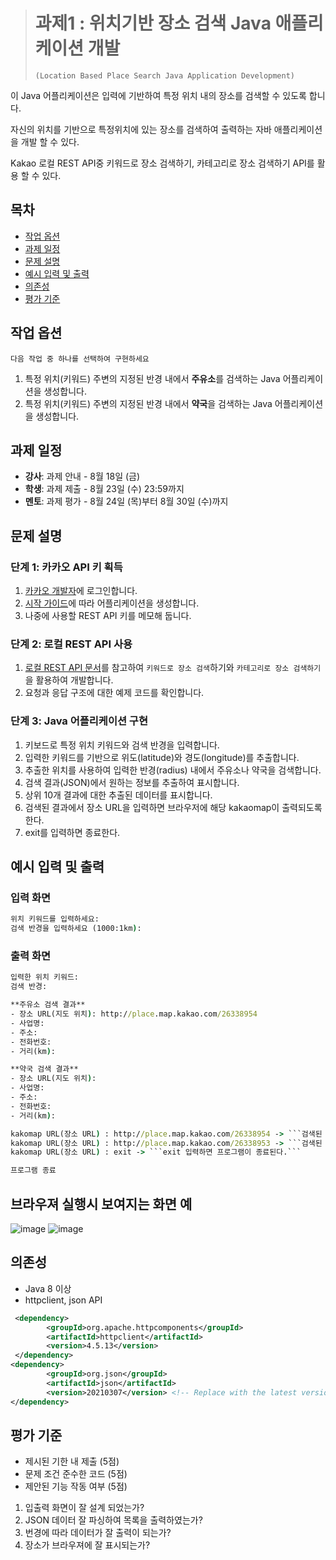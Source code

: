 > # 과제1 : 위치기반 장소 검색 Java 애플리케이션 개발
> ```(Location Based Place Search Java Application Development)```

이 Java 어플리케이션은 입력에 기반하여 특정 위치 내의 장소를 검색할 수 있도록 합니다.

자신의 위치를 기반으로 특정위치에 있는 장소를 검색하여 출력하는 자바 애플리케이션을 개발 할 수 있다.

Kakao 로컬 REST API중 키워드로 장소 검색하기, 카테고리로 장소 검색하기 API를 활용 할 수 있다.

## 목차

- [작업 옵션](#작업-옵션)
- [과제 일정](#과제-일정)
- [문제 설명](#문제-설명)
- [예시 입력 및 출력](#예시-입력-및-출력)
- [의존성](#의존성)
- [평가 기준](#평가-기준)

## 작업 옵션

```다음 작업 중 하나를 선택하여 구현하세요```

1. 특정 위치(키워드) 주변의 지정된 반경 내에서 **주유소**를 검색하는 Java 어플리케이션을 생성합니다.
2. 특정 위치(키워드) 주변의 지정된 반경 내에서 **약국**을 검색하는 Java 어플리케이션을 생성합니다.

## 과제 일정

- **강사**: 과제 안내 - 8월 18일 (금)
- **학생**: 과제 제출 - 8월 23일 (수) 23:59까지
- **멘토**: 과제 평가 - 8월 24일 (목)부터 8월 30일 (수)까지

## 문제 설명

### 단계 1: 카카오 API 키 획득

1. [카카오 개발자](https://developers.kakao.com)에 로그인합니다.
2. [시작 가이드](https://developers.kakao.com/docs/latest/ko/getting-started/app)에 따라 어플리케이션을 생성합니다.
3. 나중에 사용할 REST API 키를 메모해 둡니다.

### 단계 2: 로컬 REST API 사용

1. [로컬 REST API 문서](https://developers.kakao.com/docs/latest/ko/local/dev-guide)를 참고하여 ```키워드로 장소 검색```하기와 ```카테고리로 장소 검색하기```을 활용하여 개발합니다.
2. 요청과 응답 구조에 대한 예제 코드를 확인합니다.

### 단계 3: Java 어플리케이션 구현

1. 키보드로 특정 위치 키워드와 검색 반경을 입력합니다.
2. 입력한 키워드를 기반으로 위도(latitude)와 경도(longitude)를 추출합니다.
3. 추출한 위치를 사용하여 입력한 반경(radius) 내에서 주유소나 약국을 검색합니다.
4. 검색 결과(JSON)에서 원하는 정보를 추출하여 표시합니다.
5. 상위 10개 결과에 대한 추출된 데이터를 표시합니다.
6. 검색된 결과에서 장소 URL을 입력하면 브라우저에 해당 kakaomap이 출력되도록 한다.
7. exit를 입력하면 종료한다.

## 예시 입력 및 출력

### 입력 화면

```cmd
위치 키워드를 입력하세요:  
검색 반경을 입력하세요 (1000:1km):  
```

### 출력 화면

```cmd
입력한 위치 키워드:  
검색 반경:  

**주유소 검색 결과**
- 장소 URL(지도 위치): http://place.map.kakao.com/26338954
- 사업명:
- 주소:
- 전화번호:
- 거리(km):

**약국 검색 결과**
- 장소 URL(지도 위치):
- 사업명:
- 주소:
- 전화번호:
- 거리(km):

kakomap URL(장소 URL) : http://place.map.kakao.com/26338954 -> ```검색된 결과에서 장소 URL을 복사하여 붙여넣기 한 후 엔터 -> 브라우져가 실행```
kakomap URL(장소 URL) : http://place.map.kakao.com/26338953 -> ```검색된 결과에서 장소 URL을 복사하여 붙여넣기 한 후 엔터 -> 브라우져가 실행```
kakomap URL(장소 URL) : exit -> ```exit 입력하면 프로그램이 종료된다.```

프로그램 종료

```
## 브라우져 실행시 보여지는 화면 예
![image](https://github.com/FastCampusKDTBackend/KDT_Y_BE_Java_Assignment1/assets/15371961/e22d285d-07f6-4e8a-8de9-8d8cde1c145d)
![image](https://github.com/FastCampusKDTBackend/KDT_Y_BE_Java_Assignment1/assets/15371961/90269aa3-eb9c-4355-b7ea-11ffb0adf58e)

## 의존성

- Java 8 이상
- httpclient, json API
```pom.xml
 <dependency>
        <groupId>org.apache.httpcomponents</groupId>
        <artifactId>httpclient</artifactId>
        <version>4.5.13</version>
 </dependency>
<dependency>
        <groupId>org.json</groupId>
        <artifactId>json</artifactId>
        <version>20210307</version> <!-- Replace with the latest version -->
</dependency>
```
## 평가 기준

- 제시된 기한 내 제출 (5점)
- 문제 조건 준수한 코드 (5점)
- 제안된 기능 작동 여부 (5점)

1. 입출력 화면이 잘 설계 되었는가?
2. JSON 데이터 잘 파싱하여 목록을 출력하였는가?
3. 번경에 따라 데이터가 잘 출력이 되는가?
4. 장소가 브라우져에 잘 표시되는가?

